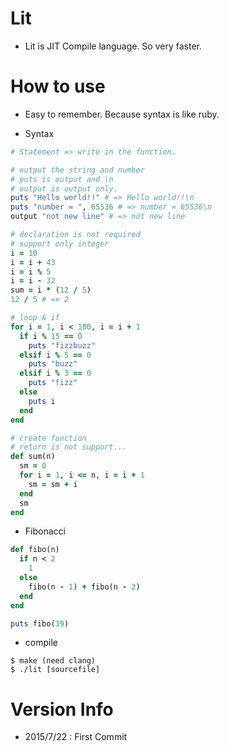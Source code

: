 # Lit
- Lit is JIT Compile language.
So very faster.

# How to use

- Easy to remember. Because syntax is like ruby.

- Syntax

```ruby
# Statement => write in the function.

# output the string and number
# puts is output and \n
# output is output only.
puts "Hello world!!" # => Hello world!!\n
puts "number = ", 65536 # => number = 65536\n
output "not new line" # => not new line

# declaration is not required
# support only integer
i = 10
i = i + 43
i = i % 5
i = i - 32
sum = i * (12 / 5)
12 / 5 # => 2

# loop & if
for i = 1, i < 100, i = i + 1
  if i % 15 == 0
    puts "fizzbuzz"
  elsif i % 5 == 0
    puts "buzz"
  elsif i % 3 == 0
  	puts "fizz"
  else
  	puts i
  end
end

# create function
# return is not support...
def sum(n)
  sm = 0
  for i = 1, i <= n, i = i + 1
    sm = sm + i
  end
  sm
end
```

- Fibonacci

```ruby
def fibo(n)
  if n < 2
    1
  else
    fibo(n - 1) + fibo(n - 2)
  end
end

puts fibo(39)
```

- compile

```
$ make (need clang)
$ ./lit [sourcefile]
```

# Version Info
- 2015/7/22 : First Commit
